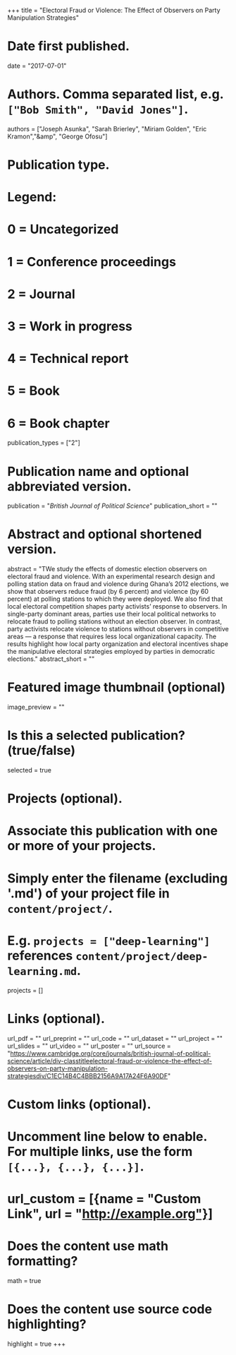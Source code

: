 +++
title = "Electoral Fraud or Violence: The Effect of Observers on Party Manipulation Strategies"

# Date first published.
date = "2017-07-01"

# Authors. Comma separated list, e.g. `["Bob Smith", "David Jones"]`.
authors = ["Joseph Asunka", "Sarah Brierley", "Miriam Golden", "Eric Kramon","&amp", "George Ofosu"]

# Publication type.
# Legend:
# 0 = Uncategorized
# 1 = Conference proceedings
# 2 = Journal
# 3 = Work in progress
# 4 = Technical report
# 5 = Book
# 6 = Book chapter
publication_types = ["2"]

# Publication name and optional abbreviated version.
publication = "*British Journal of Political Science*"
publication_short = ""

# Abstract and optional shortened version.
abstract = "TWe study the effects of domestic election observers on electoral fraud and violence. With an experimental research design and polling station data on fraud and violence during Ghana’s 2012 elections, we show that observers reduce fraud (by 6 percent) and violence (by 60 percent) at polling stations to which they were deployed. We also find that local electoral competition shapes party activists’ response to observers. In single-party dominant areas, parties use their local political networks to relocate fraud to polling stations without an election observer. In contrast, party activists relocate violence to stations without observers in competitive areas — a response that requires less local organizational capacity. The results highlight how local party organization and electoral incentives shape the manipulative electoral strategies employed by parties in democratic elections."
abstract_short = ""

# Featured image thumbnail (optional)
image_preview = ""

# Is this a selected publication? (true/false)
selected = true

# Projects (optional).
#   Associate this publication with one or more of your projects.
#   Simply enter the filename (excluding '.md') of your project file in `content/project/`.
#   E.g. `projects = ["deep-learning"]` references `content/project/deep-learning.md`.
projects = []

# Links (optional).
url_pdf = ""
url_preprint = ""
url_code = ""
url_dataset = ""
url_project = ""
url_slides = ""
url_video = ""
url_poster = ""
url_source = "https://www.cambridge.org/core/journals/british-journal-of-political-science/article/div-classtitleelectoral-fraud-or-violence-the-effect-of-observers-on-party-manipulation-strategiesdiv/C1EC14B4C4BBB2156A9A17A24F6A90DF"

# Custom links (optional).
#   Uncomment line below to enable. For multiple links, use the form `[{...}, {...}, {...}]`.
# url_custom = [{name = "Custom Link", url = "http://example.org"}]

# Does the content use math formatting?
math = true

# Does the content use source code highlighting?
highlight = true
+++
